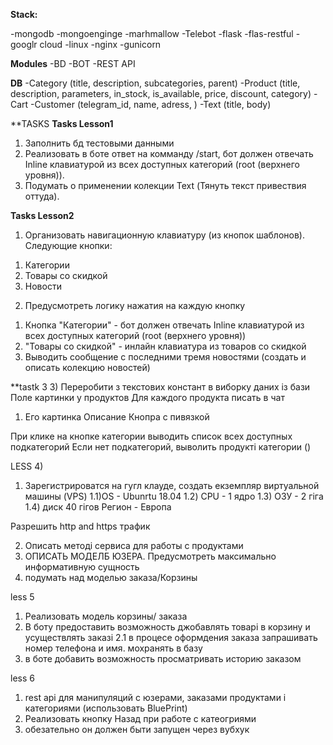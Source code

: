 **Stack:**

-mongodb
-mongoenginge
-marhmallow
-Telebot
-flask
-flas-restful
-googlr cloud
-linux
-nginx
-gunicorn

**Modules**
-BD
-BOT
-REST API

**DB**
-Category
(title, description, subcategories, parent)
-Product
(title, description, parameters, in_stock, is_available, price, discount, category)
-Cart
-Customer
(telegram_id, name, adress, )
-Text
(title, body)

**TASKS 
**Tasks Lesson1**
1) Заполнить бд тестовыми данными
2) Реализовать в боте ответ на комманду /start, бот должен отвечать Inline клавиатурой из
всех доступных категорий (root (верхнего уровня)).
3) Подумать о применении колекции Text (Тянуть текст привествия оттуда).


**Tasks Lesson2**
1) Организовать навигационную клавиатуру (из кнопок шаблонов). Следующие кнопки:
1. Категории
2. Товары со скидкой
3. Новости

2) Предусмотреть логику нажатия на каждую кнопку
1. Кнопка "Категории" - бот должен отвечать Inline клавиатурой из
всех доступных категорий (root (верхнего уровня))
2. "Товары со скидкой" - инлайн клавиатура из товаров со скидкой
3. Выводить сообщение с последними тремя новостями (создать и описать колекцию новостей)

**tastk 3
3)
Переробити з текстових констант в виборку даних із бази
Поле картинки у продуктов
Для каждого продукта писать в чат
1. Его картинка
Описание
Кнопра с пивязкой 

При клике на кнопке категории выводить список всех доступных подкатегорий
Если нет подкатегорий, выволить продукті категории ()

LESS 4)

1) Зарегистрироватся на гугл клауде, создать екземпляр виртуальной машины (VPS)
1.1)OS - Ubunrtu 18.04
1.2) CPU - 1 ядро
1.3) ОЗУ - 2 гіга
1.4) диск 40 гігов
Регион - Европа

Разрешить http and https трафик

2) Описать методі сервиса для работы с продуктами
3) ОПИСАТЬ МОДЕЛБ ЮЗЕРА. Предусмотреть максимально информативную сущность 
4) подумать над моделью заказа/Корзины


less 5
1. Реализовать модель корзины/ заказа
2. В боту предоставить возможность джобавлять товарі в корзину и усуществлять заказі
2.1 в процесе оформдения заказа запрашивать номер телефона и имя. мохранять в базу
3. в боте добавить возможность просматривать историю заказом

less 6
1. rest api для манипуляций с юзерами, заказами продуктами і категориями (использовать BluePrint)
2. Реализовать кнопку Назад при работе с катеогриями
3. обезательно он должен быти запущен через вубхук




    

